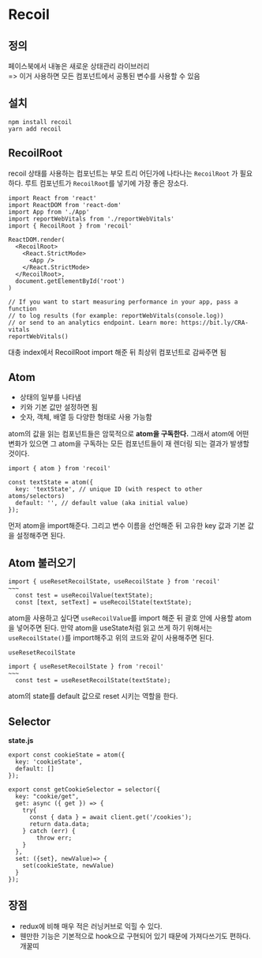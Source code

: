 # Recoil

## 정의

페이스북에서 내놓은 새로운 상태관리 라이브러리  
=> 이거 사용하면 모든 컴포넌트에서 공통된 변수를 사용할 수 있음

## 설치

```
npm install recoil
yarn add recoil
```

## RecoilRoot

recoil 상태를 사용하는 컴포넌트는 부모 트리 어딘가에 나타나는 `RecoilRoot` 가 필요하다. 루트 컴포넌트가 `RecoilRoot`를 넣기에 가장 좋은 장소다.

```JSX
import React from 'react'
import ReactDOM from 'react-dom'
import App from './App'
import reportWebVitals from './reportWebVitals'
import { RecoilRoot } from 'recoil'

ReactDOM.render(
  <RecoilRoot>
    <React.StrictMode>
      <App />
    </React.StrictMode>
  </RecoilRoot>,
  document.getElementById('root')
)

// If you want to start measuring performance in your app, pass a function
// to log results (for example: reportWebVitals(console.log))
// or send to an analytics endpoint. Learn more: https://bit.ly/CRA-vitals
reportWebVitals()

```

대충 index에서 RecoilRoot import 해준 뒤 최상위 컴포넌트로 감싸주면 됨

## Atom

- 상태의 일부를 나타냄
- 키와 기본 값만 설정하면 됨
- 숫자, 객체, 배열 등 다양한 형태로 사용 가능함

atom의 값을 읽는 컴포넌트들은 암묵적으로 **atom을 구독한다.** 그래서 atom에 어떤 변화가 있으면 그 atom을 구독하는 모든 컴포넌트들이 재 렌더링 되는 결과가 발생할 것이다.

```JSX
import { atom } from 'recoil'

const textState = atom({
  key: 'textState', // unique ID (with respect to other atoms/selectors)
  default: '', // default value (aka initial value)
});
```

먼저 atom을 import해준다. 그리고 변수 이름을 선언해준 뒤 고유한 key 값과 기본 값을 설정해주면 된다.

## Atom 불러오기

```JSX
import { useResetRecoilState, useRecoilState } from 'recoil'
~~~
  const test = useRecoilValue(textState);
  const [text, setText] = useRecoilState(textState);
```

atom을 사용하고 싶다면 `useRecoilValue`를 import 해준 뒤 괄호 안에 사용할 atom을 넣어주면 된다.
만약 atom을 useState처럼 읽고 쓰게 하기 위해서는 `useRecoilState()`를 import해주고 위의 코드와 같이 사용해주면 된다.

`useResetRecoilState`

```JSX
import { useResetRecoilState } from 'recoil'
~~~
  const test = useResetRecoilState(textState);
```

atom의 state를 default 값으로 reset 시키는 역할을 한다.

## Selector

**state.js**

```JSX
export const cookieState = atom({
  key: 'cookieState',
  default: []
});

export const getCookieSelector = selector({
  key: "cookie/get",
  get: async ({ get }) => {
    try{
      const { data } = await client.get('/cookies');
      return data.data;
    } catch (err) {
    	throw err;
    }
  },
  set: ({set}, newValue)=> {
    set(cookieState, newValue)
  }
});
```

## 장점

- redux에 비해 매우 적은 러닝커브로 익힐 수 있다.
- 웬만한 기능은 기본적으로 hook으로 구현되어 있기 때문에 가져다쓰기도 편하다. 개꿀띠
